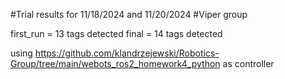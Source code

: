 #Trial results for 11/18/2024 and 11/20/2024
#Viper group

first_run = 13 tags detected
final = 14 tags detected

using https://github.com/klandrzejewski/Robotics-Group/tree/main/webots_ros2_homework4_python as controller
